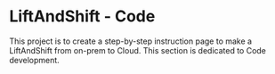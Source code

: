 # LiftAndShift - Code
This project is to create a step-by-step instruction page to make a LiftAndShift from on-prem to Cloud.
This section is dedicated to Code development.
